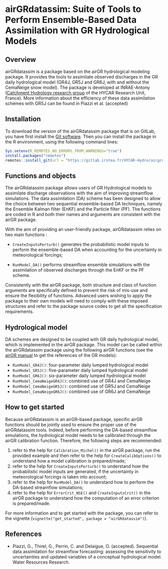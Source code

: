 
# airGRdatassim: Suite of Tools to Perform Ensemble-Based Data Assimilation with GR Hydrological Models

## Overview

airGRdatassim is a package based on the airGR hydrological modeling package. It provides the tools to assimilate observed discharges in the GR daily hydrological model (GR4J, GR5J and GR6J, with and without the CemaNeige snow model). The package is developed at INRAE-Antony ([Catchment Hydrology research group](https://webgr.inrae.fr/en/home/) of the HYCAR Research Unit, France). More information about the efficiency of these data assimilation schemes with GR5J can be found in Piazzi et al. (accepted)


## Installation

To download the version of the airGRdatassim package that is on GitLab, you have first install the [Git software](https://git-scm.com/downloads). Then you can install the package in the R environment, using the following command lines:

``` r
Sys.setenv(R_REMOTES_NO_ERRORS_FROM_WARNINGS="true")
install.packages("remotes")
remotes::install_git(url = "https://gitlab.irstea.fr/HYCAR-Hydro/airgrdatassim")
```


## Functions and objects

The airGRdatassim package allows users of GR Hydrological models to assimilate discharge observations with the aim of improving streamflow simulations.
The data assimilation (DA) scheme has been designed to allow the choice between two sequential ensemble-based DA techniques, namely the Ensemble Kalman filter (EnKF) and the Particle filter (PF).
The functions are coded in R and both their names and arguments are consistent with the airGR package.

With the aim of providing an user-friendly package, airGRdatassim relies on two main functions :

- `CreateInputsPerturb()` generates the probabilistic model inputs to perform the ensemble-based DA when accounting for the uncertainty in meteorological forcings;

- `RunModel_DA()` performs streamflow ensemble simulations with the assimilation of observed discharges through the EnKF or the PF scheme.

Consistently with the airGR package, both structure and class of function arguments are specifically defined to prevent the risk of mis-use and ensure the flexibility of functions. Advanced users wishing to apply the package to their own models will need to comply with these imposed structures and refer to the package source codes to get all the specification requirements.


## Hydrological model

DA schemes are designed to be coupled with GR daily hydrological model, which is implemented in the airGR package. This model can be called within the airGRdatassim package using the following airGR functions (see the [airGR manual](https://cran.r-project.org/web/packages/airGR/airGR.pdf#page.4) to get the references of the GR models): 

  - `RunModel_GR4J()`: four-parameter daily lumped hydrological model
  - `RunModel_GR5J()`: five-parameter daily lumped hydrological model
  - `RunModel_GR6J()`: six-parameter daily lumped hydrological model
  - `RunModel_CemaNeigeGR4J()`: combined use of GR4J and CemaNeige
  - `RunModel_CemaNeigeGR5J()`: combined use of GR5J and CemaNeige
  - `RunModel_CemaNeigeGR6J()`: combined use of GR6J and CemaNeige


## How to get started

Because airGRdatassim is an airGR-based package, specific airGR functions should be jointly used to ensure the proper use of the airGRdatassim tools. Indeed, before performing the DA-based streamflow simulations, the hydrological model needs to be calibrated through the airGR calibration function. Therefore, the following steps are recommended:    

  1. refer to the help for `Calibration_Michel()` in the airGR package, run the provided example and then refer to the help for `CreateCalibOptions()` to understand how a model calibration is prepared/made;
  2. refer to the help for `CreateInputsPerturb()` to understand how the probabilistic model inputs are generated, if the uncertainty in meteorological forcings is taken into account;
  3. refer to the help for `RunModel_DA()` to understand how to perform the DA-based streamflow simulations;
  4. refer to the help for `ErrorCrit_NSE()` and `CreateInputsCrit()` in the airGR package to understand how the computation of an error criterion is prepared/made.


For more information and to get started with the package, you can refer to the vignette (`vignette("get_started", package = "airGRdatassim")`).


## References

- Piazzi, G., Thirel, G., Perrin, C. and Delaigue, O. (accepted). Sequential data assimilation for streamflow forecasting: assessing the sensitivity to uncertainties and updated variables of a conceptual hydrological model. Water Resources Research.
